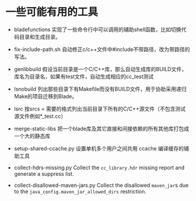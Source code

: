 # 一些可能有用的工具 #

- bladefunctions
实现了一些命令行中可以调用的辅助shell函数，比如切换代码目录和生成目录。

- fix-include-path.sh
自动修正c/c++文件中#include不带路径，改为带路径的写法。

- genlibbuild
假设当前目录是一个C/C++库，那么自动生成库的BUILD文件，库名为目录名，如果有test文件，自动生成相应的cc_test测试

- lsnobuild
列出那些目录下有Makefile而没有BUILD文件，用于协助采用递归Make的项目迁移到Blade。

- lsrc
按srcs = 需要的格式列出当前目录下所有的C/C++源文件（不包含测试源文件例如*_test.cc）

- merge-static-libs
把一个blade库及其它直接和间接依赖的所有其他库打包成一个大的静态库

- setup-shared-ccache.py
设置单机多个用户之间共用 ccache 编译缓存的辅助工具

- collect-hdrs-missing.py
  Collect the `cc_library.hdr` missing report and generate a suppress list.

- collect-disallowed-maven-jars.py
  Collect the disallowed `maven_jar`s due to the `java_config.maven_jar_allowed_dirs` restriction.

